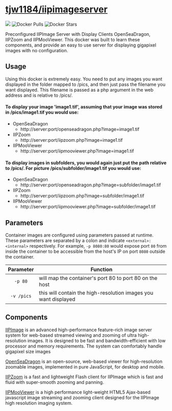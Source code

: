 # [tjw1184/iipimageserver](https://github.com/tjw1184/iipimageserver)
[![](https://images.microbadger.com/badges/image/tjw1184/iipimageserver.svg)](https://microbadger.com/images/tjw1184/iipimageserver "Get your own image badge on microbadger.com")
![Docker Pulls](https://img.shields.io/docker/pulls/tjw1184/iipimageserver.svg)
![Docker Stars](https://img.shields.io/docker/stars/tjw1184/iipimageserver.svg)

Preconfigured IIPImage Server with Display Clients OpenSeaDragon, IIPZoom and IIPMooViewer.  This docker was built to learn these components, and provide an easy to use server for displaying gigapixel images with no configuration.

## Usage

Using this docker is extremely easy.  You need to put any images you want displayed in the folder mapped to /pics, and then just pass the filename you want displayed.  This filename is passed as a php argument in the web address and is relative to /pics/.

#### To display your image 'image1.tif', assuming that your image was stored in /pics/image1.tif you would use:
* OpenSeaDragon
  * http://server:port/openseadragon.php?image=image1.tif
* IIPZoom
  * http://server:port/iipzoom.php?image=image1.tif
* IIPMooViewer
  * http://server:port/iipmooviewer.php?image=image1.tif

#### To display images in subfolders, you would again just put the path relative to /pics/.  For picture /pics/subfolder/image1.tif you would use:
* OpenSeaDragon
  * http://server:port/openseadragon.php?image=subfolder/image1.tif
* IIPZoom
  * http://server:port/iipzoom.php?image=subfolder/image1.tif
* IIPMooViewer
  * http://server:port/iipmooviewer.php?image=subfolder/image1.tif

## Parameters

Container images are configured using parameters passed at runtime. These parameters are separated by a colon and indicate `<external>:<internal>` respectively. For example, `-p 8080:80` would expose port `80` from inside the container to be accessible from the host's IP on port `8080` outside the container.

| Parameter | Function |
| :----: | --- |
| `-p 80` | will map the container's port 80 to port 80 on the host |
| `-v /pics` | this will contain the high-resolution images you want displayed |


## Components

[IIPImage](https://iipimage.sourceforge.io/) is an advanced high-performance feature-rich image server system for web-based streamed viewing and zooming of ultra high-resolution images. It is designed to be fast and bandwidth-efficient with low processor and memory requirements. The system can comfortably handle gigapixel size images

[OpenSeaDragon](https://openseadragon.github.io/) is an open-source, web-based viewer for high-resolution zoomable images, implemented in pure JavaScript, for desktop and mobile.

[IIPZoom](https://sourceforge.net/projects/iipimage/) is a fast and lightweight Flash client for IIPImage which is fast and fluid with super-smooth zooming and panning.

[IIPMooViewer](https://github.com/ruven/iipmooviewer) is a high performance light-weight HTML5 Ajax-based javascript image streaming and zooming client designed for the IIPImage high resolution imaging system.

